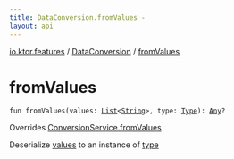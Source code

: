 ```yaml
---
title: DataConversion.fromValues - 
layout: api
---
```


<div class='api-docs-breadcrumbs'><a href="../index.html">io.ktor.features</a> / <a href="index.html">DataConversion</a> / <a href="./from-values.html">fromValues</a></div>

# fromValues

<div class="signature"><code><span class="keyword">fun </span><span class="identifier">fromValues</span><span class="symbol">(</span><span class="parameterName" id="io.ktor.features.DataConversion$fromValues(kotlin.collections.List((kotlin.String)), java.lang.reflect.Type)/values">values</span><span class="symbol">:</span>&nbsp;<a href="https://kotlinlang.org/api/latest/jvm/stdlib/kotlin.collections/-list/index.html"><span class="identifier">List</span></a><span class="symbol">&lt;</span><a href="https://kotlinlang.org/api/latest/jvm/stdlib/kotlin/-string/index.html"><span class="identifier">String</span></a><span class="symbol">&gt;</span><span class="symbol">, </span><span class="parameterName" id="io.ktor.features.DataConversion$fromValues(kotlin.collections.List((kotlin.String)), java.lang.reflect.Type)/type">type</span><span class="symbol">:</span>&nbsp;<a href="http://docs.oracle.com/javase/6/docs/api/java/lang/reflect/Type.html"><span class="identifier">Type</span></a><span class="symbol">)</span><span class="symbol">: </span><a href="https://kotlinlang.org/api/latest/jvm/stdlib/kotlin/-any/index.html"><span class="identifier">Any</span></a><span class="symbol">?</span></code></div>

Overrides <a href="../../io.ktor.util/-conversion-service/from-values.html">ConversionService.fromValues</a>

Deserialize <a href="from-values.html#io.ktor.features.DataConversion$fromValues(kotlin.collections.List((kotlin.String)), java.lang.reflect.Type)/values">values</a> to an instance of <a href="from-values.html#io.ktor.features.DataConversion$fromValues(kotlin.collections.List((kotlin.String)), java.lang.reflect.Type)/type">type</a>

